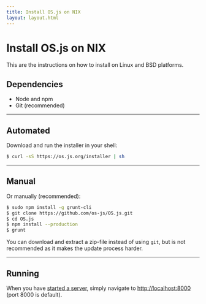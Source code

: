 ```yaml
---
title: Install OS.js on NIX
layout: layout.html
---
```


# Install OS.js on NIX

This are the instructions on how to install on Linux and BSD platforms.

## Dependencies

- Node and npm
- Git (recommended)

---

## Automated

Download and run the installer in your shell:

```bash
$ curl -sS https://os.js.org/installer | sh
```

---

## Manual

Or manually (recommended):

```bash
$ sudo npm install -g grunt-cli
$ git clone https://github.com/os-js/OS.js.git
$ cd OS.js
$ npm install --production
$ grunt
```

You can download and extract a zip-file instead of using `git`, but is not recommended as it makes the update process harder.

---

## Running

When you have [started a server](/manual/server), simply navigate to [http://localhost:8000](http://localhost:8000) (port 8000 is default).
